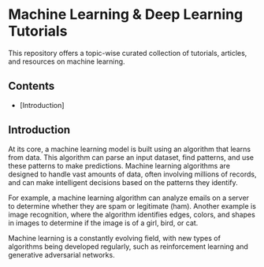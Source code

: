 # Machine Learning & Deep Learning Tutorials
This repository offers a topic-wise curated collection of tutorials, articles, and resources on machine learning.

## Contents
- [Introduction]

## Introduction
At its core, a machine learning model is built using an algorithm that learns from data. This algorithm can parse an input dataset, find patterns, and use these patterns to make predictions. Machine learning algorithms are designed to handle vast amounts of data, often involving millions of records, and can make intelligent decisions based on the patterns they identify.

For example, a machine learning algorithm can analyze emails on a server to determine whether they are spam or legitimate (ham). Another example is image recognition, where the algorithm identifies edges, colors, and shapes in images to determine if the image is of a girl, bird, or cat.

Machine learning is a constantly evolving field, with new types of algorithms being developed regularly, such as reinforcement learning and generative adversarial networks.
